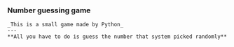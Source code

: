 ### Number guessing game 
~~~
_This is a small game made by Python_
---
**All you have to do is guess the number that system picked randomly**